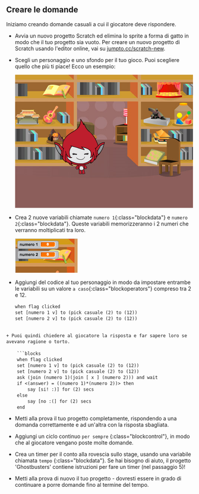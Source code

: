## Creare le domande

Iniziamo creando domande casuali a cui il giocatore deve rispondere.

+ Avvia un nuovo progetto Scratch ed elimina lo sprite a forma di gatto in modo che il tuo progetto sia vuoto. Per creare un nuovo progetto di Scratch usando l'editor online, vai su <a href="http://jumpto.cc/scratch-new" target="_blank">jumpto.cc/scratch-new</a>.

+ Scegli un personaggio e uno sfondo per il tuo gioco. Puoi scegliere quello che più ti piace! Ecco un esempio:
    
    ![screenshot](images/brain-setting.png)

+ Crea 2 nuove variabili chiamate `numero 1`{:class="blockdata"} e `numero 2`{:class="blockdata"}. Queste variabili memorizzeranno i 2 numeri che verranno moltiplicati tra loro.
    
    ![screenshot](images/brain-variables.png)

+ Aggiungi del codice al tuo personaggio in modo da impostare entrambe le variabili su un valore `a caso`{:class="blockoperators"} compreso tra 2 e 12.
    
    ```blocks
    when flag clicked
    set [numero 1 v] to (pick casuale (2) to (12))
    set [numero 2 v] to (pick casuale (2) to (12))
```

+ Puoi quindi chiedere al giocatore la risposta e far sapere loro se avevano ragione o torto.
    
    ```blocks
    when flag clicked
    set [numero 1 v] to (pick casuale (2) to (12))
    set [numero 2 v] to (pick casuale (2) to (12))
    ask (join (numero 1)(join [ x ] (numero 2))) and wait
    if <(answer) = ((numero 1)*(numero 2))> then
        say [si! :)] for (2) secs
    else
        say [no :(] for (2) secs
    end
```

+ Metti alla prova il tuo progetto completamente, rispondendo a una domanda correttamente e ad un'altra con la risposta sbagliata.

+ Aggiungi un ciclo continuo `per sempre` {:class="blockcontrol"}, in modo che al giocatore vengano poste molte domande.

+ Crea un timer per il conto alla rovescia sullo stage, usando una variabile chiamata `tempo` {:class="blockdata"}. Se hai bisogno di aiuto, il progetto 'Ghostbusters' contiene istruzioni per fare un timer (nel passaggio 5)!

+ Metti alla prova di nuovo il tuo progetto - dovresti essere in grado di continuare a porre domande fino al termine del tempo.